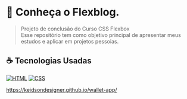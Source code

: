 # 📱 Conheça o Flexblog.
> Projeto de conclusão do Curso CSS Flexbox <br>
> Esse repositório tem como objetivo principal de apresentar meus estudos e aplicar em projetos pessoias.

## ☕ Tecnologias Usadas

[![HTML](https://img.shields.io/badge/html%20-%23323330.svg?&style=for-the-badge&logo=html&logoColor=black&color=FF8000)](#)
[![CSS](https://img.shields.io/badge/css%20-%23323330.svg?&style=for-the-badge&logo=css&logoColor=black&color=2E64FE)](#)

https://keidsondesigner.github.io/wallet-app/
